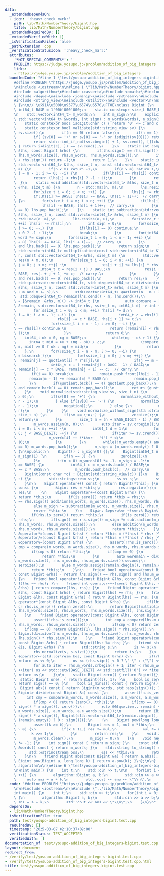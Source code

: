 ```yaml
---
data:
  _extendedDependsOn:
  - icon: ':heavy_check_mark:'
    path: lib/Math/NumberTheory/bigint.hpp
    title: lib/Math/NumberTheory/bigint.hpp
  _extendedRequiredBy: []
  _extendedVerifiedWith: []
  _isVerificationFailed: false
  _pathExtension: cpp
  _verificationStatusIcon: ':heavy_check_mark:'
  attributes:
    '*NOT_SPECIAL_COMMENTS*': ''
    PROBLEM: https://judge.yosupo.jp/problem/addition_of_big_integers
    links:
    - https://judge.yosupo.jp/problem/addition_of_big_integers
  bundledCode: "#line 1 \"test/yosupo-addition_of_big_integers-bigint.test.cpp\"\n\
    #define PROBLEM \"https://judge.yosupo.jp/problem/addition_of_big_integers\"\n\
    \n#include <iostream>\n\n#line 1 \"lib/Math/NumberTheory/bigint.hpp\"\n\n\n\n\
    #include <algorithm>\n#include <cassert>\n#include <cmath>\n#include <cstdint>\n\
    #include <deque>\n#include <iomanip>\n#include <sstream>\n#include <string>\n\
    #include <string_view>\n#include <utility>\n#include <vector>\n\nnamespace algorithm\
    \ {\n\n// \u591A\u500D\u9577\u6574\u6570\uFF0E\nclass Bigint {\n    static constexpr\
    \ int64_t BASE = 1'000'000'000;\n    static constexpr size_t BASE_DIGIT = 9;\n\
    \n    std::vector<int64_t> m_words;\n    int m_sign;\n\n    explicit Bigint(const\
    \ std::vector<int64_t> &words, int sign) : m_words(words), m_sign(sign) {}\n\n\
    \    static constexpr bool isdigit(char c) { return '0' <= c and c <= '9'; }\n\
    \    static constexpr bool validate(std::string_view sv) {\n        size_t n =\
    \ sv.size();\n        if(n == 0) return false;\n        if(n == 1) return isdigit(sv[0]);\n\
    \        if(!(sv[0] == '+' or sv[0] == '-' or isdigit(sv[0]))) return false;\n\
    \        return std::find_if_not(sv.cbegin() + 1, sv.cend(), [](char c) -> bool\
    \ { return isdigit(c); }) == sv.cend();\n    }\n    static int compare(const Bigint\
    \ &lhs, const Bigint &rhs) {\n        if(lhs.sign() == rhs.sign()) return compare(lhs.m_words,\
    \ lhs.m_words.size(), rhs.m_words, rhs.m_words.size());\n        if(lhs.sign()\
    \ < rhs.sign()) return -1;\n        return 1;\n    }\n    static int compare(const\
    \ std::vector<int64_t> &lhs, ssize_t n, const std::vector<int64_t> &rhs, ssize_t\
    \ m) {\n        if(n < m) return -1;\n        if(n > m) return 1;\n        for(ssize_t\
    \ i = n - 1; i >= 0; --i) {\n            if(lhs[i] == rhs[i]) continue;\n    \
    \        return (lhs[i] < rhs[i] ? -1 : 1);\n        }\n        return 0;\n  \
    \  }\n    static void addition(std::vector<int64_t> &lhs, size_t n, const std::vector<int64_t>\
    \ &rhs, size_t m) {\n        n = std::max(n, m);\n        lhs.resize(n + 1, 0);\n\
    \        for(size_t i = 0; i < m; ++i) {\n            lhs[i] += rhs[i];\n    \
    \        if(lhs[i] >= BASE) lhs[i] -= BASE, lhs[i + 1]++;  // carry.\n       \
    \ }\n        for(size_t i = m; i < n; ++i) {\n            if(lhs[i] < BASE) break;\n\
    \            lhs[i] -= BASE, lhs[i + 1]++;  // carry.\n        }\n        if(lhs.back()\
    \ == 0) lhs.pop_back();\n    }\n    static int subtraction(std::vector<int64_t>\
    \ &lhs, ssize_t n, const std::vector<int64_t> &rhs, ssize_t m) {\n        n =\
    \ std::max(n, m);\n        lhs.resize(n, 0);\n        for(ssize_t i = 0; i < m;\
    \ ++i) lhs[i] -= rhs[i];\n        int sign = 0;\n        for(ssize_t i = n - 1;\
    \ i >= 0; --i) {\n            if(lhs[i] == 0) continue;\n            sign = (lhs[i]\
    \ < 0 ? -1 : 1);\n            break;\n        }\n        for(int64_t &word : lhs)\
    \ word *= sign;\n        for(ssize_t i = 0; i < n - 1; ++i) {\n            if(lhs[i]\
    \ < 0) lhs[i] += BASE, lhs[i + 1]--;  // carry.\n        }\n        while(!lhs.empty()\
    \ and lhs.back() == 0) lhs.pop_back();\n        return sign;\n    }\n    static\
    \ std::vector<int64_t> multiplication(const std::vector<int64_t> &lhs, size_t\
    \ n, const std::vector<int64_t> &rhs, size_t m) {\n        std::vector<int64_t>\
    \ res(n + m, 0);\n        for(size_t i = 0; i < n; ++i) {\n            for(size_t\
    \ j = 0; j < m; ++j) {\n                res[i + j] += lhs[i] * rhs[j];\n     \
    \           int64_t c = res[i + j] / BASE;\n                res[i + j] -= c *\
    \ BASE, res[i + j + 1] += c;  // carry.\n            }\n        }\n        while(!res.empty()\
    \ and res.back() == 0) res.pop_back();\n        return res;\n    }\n    static\
    \ std::pair<std::vector<int64_t>, std::deque<int64_t> > division(const std::vector<int64_t>\
    \ &lhs, ssize_t n, const std::vector<int64_t> &rhs, ssize_t m) {\n        assert(0\
    \ < m and m <= n);\n        std::vector<int64_t> quotient(n - m + 1);\n      \
    \  std::deque<int64_t> remain(lhs.cend() - m, lhs.cend());\n        auto bisearch\
    \ = [&remain, &rhs, m]() -> int64_t {\n            auto compare = [](const std::deque<int64_t>\
    \ &remain, std::vector<int64_t> rhs, ssize_t m, int64_t d) -> int {\n        \
    \        for(ssize_t i = 0; i < m; ++i) rhs[i] *= d;\n                for(ssize_t\
    \ i = 0; i < m - 1; ++i) {\n                    int64_t c = rhs[i] / BASE;\n \
    \                   rhs[i] -= c * BASE, rhs[i + 1] += c;\n                }\n\
    \                for(ssize_t i = m - 1; i >= 0; --i) {\n                    if(remain[i]\
    \ == rhs[i]) continue;\n                    return (remain[i] < rhs[i] ? -1 :\
    \ 1);\n                }\n                return 0;\n            };\n        \
    \    int64_t ok = 0, ng = BASE;\n            while(ng - ok > 1) {\n          \
    \      int64_t mid = ok + (ng - ok) / 2;\n                (compare(remain, rhs,\
    \ m, mid) >= 0 ? ok : ng) = mid;\n            }\n            return ok;\n    \
    \    };\n        for(ssize_t i = n - m; i >= 0; --i) {\n            quotient[i]\
    \ = bisearch();\n            for(ssize_t j = 0; j < m; ++j) {\n              \
    \  remain[j] -= quotient[i] * rhs[j];\n                if(j == m - 1) break;\n\
    \                int64_t c = (-remain[j] + BASE - 1) / BASE;\n               \
    \ remain[j] += c * BASE, remain[j + 1] -= c;  // carry.\n            }\n     \
    \       if(i == 0) break;\n            remain.push_front(lhs[i - 1]);\n      \
    \      remain[m - 1] += remain[m] * BASE;\n            remain.pop_back();\n  \
    \      }\n        if(quotient.back() == 0) quotient.pop_back();\n        while(!remain.empty()\
    \ and remain.back() == 0) remain.pop_back();\n        return {quotient, remain};\n\
    \    }\n    void normalize(std::string_view sv, size_t n) {\n        assert(n\
    \ > 0);\n        if(sv[0] == '+') {\n            normalize_without_sign(sv.substr(1),\
    \ n - 1);\n        } else if(sv[0] == '-') {\n            normalize_without_sign(sv.substr(1),\
    \ n - 1);\n            negation();\n        } else {\n            normalize_without_sign(sv,\
    \ n);\n        }\n    }\n    void normalize_without_sign(std::string_view sv,\
    \ size_t n) {\n        if(sv == \"0\") {\n            zeroize();\n           \
    \ return;\n        }\n        size_t m = (n + BASE_DIGIT - 1) / BASE_DIGIT;\n\
    \        m_words.assign(m, 0);\n        auto iter = sv.crbegin();\n        for(size_t\
    \ i = 0; i < m; ++i) {\n            int64_t d = 1;\n            for(size_t j =\
    \ 0; j < BASE_DIGIT; ++j) {\n                if(iter >= sv.crend()) break;\n \
    \               m_words[i] += (*iter - '0') * d;\n                iter++, d *=\
    \ 10;\n            }\n        }\n        while(!m_words.empty() and m_words.back()\
    \ == 0) m_words.pop_back();\n        m_sign = (m_words.empty() ? 0 : 1);\n   \
    \ }\n\npublic:\n    Bigint() : m_sign(0) {};\n    Bigint(int64_t n) : m_words({n}),\
    \ m_sign(1) {\n        if(n == 0) {\n            zeroize();\n            return;\n\
    \        }\n        if(n < 0) m_words[0] *= -1, m_sign = -1;\n        while(m_words.back()\
    \ >= BASE) {\n            int64_t c = m_words.back() / BASE;\n            m_words.back()\
    \ -= c * BASE;\n            m_words.push_back(c);  // carry.\n        }\n    }\n\
    \    Bigint(const char *c) : Bigint(std::string_view(c)) {}\n    Bigint(std::string_view\
    \ s) {\n        std::stringstream ss;\n        ss << s;\n        ss >> *this;\n\
    \    }\n\n    Bigint operator+() const { return Bigint(*this); }\n    Bigint operator-()\
    \ const {\n        Bigint res = *this;\n        res.negation();\n        return\
    \ res;\n    }\n    Bigint &operator+=(const Bigint &rhs) {\n        if(rhs.is_zero())\
    \ return *this;\n        if(is_zero()) return *this = rhs;\n        if(sign()\
    \ == rhs.sign()) addition(m_words, m_words.size(), rhs.m_words, rhs.m_words.size());\n\
    \        else m_sign *= subtraction(m_words, m_words.size(), rhs.m_words, rhs.m_words.size());\n\
    \        return *this;\n    }\n    Bigint &operator-=(const Bigint &rhs) {\n \
    \       if(rhs.is_zero()) return *this;\n        if(is_zero()) return *this =\
    \ -rhs;\n        if(sign() == rhs.sign()) m_sign *= subtraction(m_words, m_words.size(),\
    \ rhs.m_words, rhs.m_words.size());\n        else addition(m_words, m_words.size(),\
    \ rhs.m_words, rhs.m_words.size());\n        return *this;\n    }\n    Bigint\
    \ &operator*=(const Bigint &rhs) { return *this = (*this) * rhs; }\n    Bigint\
    \ &operator/=(const Bigint &rhs) { return *this = (*this) / rhs; }\n    Bigint\
    \ &operator%=(const Bigint &rhs) {\n        assert(!rhs.is_zero());\n        int\
    \ cmp = compare(m_words, m_words.size(), rhs.m_words, rhs.m_words.size());\n \
    \       if(cmp < 0) return *this;\n        if(cmp == 0) {\n            zeroize();\n\
    \            return *this;\n        }\n        auto &&remain = division(m_words,\
    \ m_words.size(), rhs.m_words, rhs.m_words.size()).second;\n        if(remain.empty())\
    \ zeroize();\n        else m_words.assign(remain.cbegin(), remain.cend());\n \
    \       return *this;\n    }\n\n    friend bool operator==(const Bigint &lhs,\
    \ const Bigint &rhs) { return lhs.sign() == rhs.sign() and lhs.m_words == rhs.m_words;\
    \ }\n    friend bool operator!=(const Bigint &lhs, const Bigint &rhs) { return\
    \ !(lhs == rhs); }\n    friend int operator<=>(const Bigint &lhs, const Bigint\
    \ &rhs) { return compare(lhs, rhs); }\n    friend Bigint operator+(const Bigint\
    \ &lhs, const Bigint &rhs) { return Bigint(lhs) += rhs; }\n    friend Bigint operator-(const\
    \ Bigint &lhs, const Bigint &rhs) { return Bigint(lhs) -= rhs; }\n    friend Bigint\
    \ operator*(const Bigint &lhs, const Bigint &rhs) {\n        if(lhs.is_zero()\
    \ or rhs.is_zero()) return zero();\n        return Bigint(multiplication(lhs.m_words,\
    \ lhs.m_words.size(), rhs.m_words, rhs.m_words.size()), lhs.sign() * rhs.sign());\n\
    \    }\n    friend Bigint operator/(const Bigint &lhs, const Bigint &rhs) {\n\
    \        assert(!rhs.is_zero());\n        int cmp = compare(lhs.m_words, lhs.m_words.size(),\
    \ rhs.m_words, rhs.m_words.size());\n        if(cmp < 0) return zero();\n    \
    \    if(cmp == 0) return Bigint({1}, lhs.sign() * rhs.sign());\n        return\
    \ Bigint(division(lhs.m_words, lhs.m_words.size(), rhs.m_words, rhs.m_words.size()).first,\
    \ lhs.sign() * rhs.sign());\n    }\n    friend Bigint operator%(const Bigint &lhs,\
    \ const Bigint &rhs) { return Bigint(lhs) %= rhs; }\n    friend std::istream &operator>>(std::istream\
    \ &is, Bigint &rhs) {\n        std::string s;\n        is >> s;\n        assert(validate(s));\n\
    \        rhs.normalize(s, s.size());\n        return is;\n    }\n    friend std::ostream\
    \ &operator<<(std::ostream &os, const Bigint &rhs) {\n        if(rhs.is_zero())\
    \ return os << 0;\n        os << (rhs.sign() < 0 ? \"-\" : \"\") << rhs.m_words.back();\n\
    \        for(auto iter = rhs.m_words.crbegin() + 1; iter < rhs.m_words.crend();\
    \ ++iter) os << std::setw(BASE_DIGIT) << std::setfill('0') << *iter;\n       \
    \ return os;\n    }\n\n    static Bigint zero() { return Bigint({}, 0); }\n  \
    \  static Bigint one() { return Bigint({1}, 1); }\n    bool is_zero() const {\
    \ return sign() == 0; }\n    bool is_minus() const { return sign() < 0; }\n  \
    \  Bigint abs() const { return Bigint(m_words, std::abs(sign())); }\n    std::pair<Bigint,\
    \ Bigint> divide(const Bigint &a) const {\n        assert(!a.is_zero());\n   \
    \     int cmp = compare(m_words, m_words.size(), a.m_words, a.m_words.size());\n\
    \        if(cmp < 0) return {zero(), *this};\n        if(cmp == 0) return {Bigint({1},\
    \ sign() * a.sign()), zero()};\n        auto &&[quotient, remain] = division(m_words,\
    \ m_words.size(), a.m_words, a.m_words.size());\n        return {Bigint(std::move(quotient),\
    \ sign() * a.sign()), Bigint(std::vector<int64_t>(remain.cbegin(), remain.cend()),\
    \ (remain.empty() ? 0 : sign()))};\n    }\n    Bigint pow(long long k) const {\n\
    \        assert(k >= 0);\n        Bigint res = 1, mul = *this;\n        while(k\
    \ > 0) {\n            if(k & 1LL) res *= mul;\n            mul *= mul;\n     \
    \       k >>= 1;\n        }\n        return res;\n    }\n    void zeroize() {\n\
    \        m_words.clear();\n        m_sign = 0;\n    }\n    void negation() { m_sign\
    \ *= -1; }\n    int sign() const { return m_sign; }\n    const std::vector<int64_t>\
    \ &words() const { return m_words; }\n    std::string to_string() const {\n  \
    \      std::ostringstream oss;\n        oss << *this;\n        return oss.str();\n\
    \    }\n\n    friend Bigint abs(const Bigint &a) { return a.abs(); }\n    friend\
    \ Bigint pow(Bigint a, long long k) { return a.pow(k); }\n};\n\n}  // namespace\
    \ algorithm\n\n\n#line 6 \"test/yosupo-addition_of_big_integers-bigint.test.cpp\"\
    \n\nint main() {\n    int t;\n    std::cin >> t;\n\n    for(int i = 0; i < t;\
    \ ++i) {\n        algorithm::Bigint a, b;\n        std::cin >> a >> b;\n\n   \
    \     auto ans = a + b;\n        std::cout << ans << \"\\n\";\n    }\n}\n"
  code: "#define PROBLEM \"https://judge.yosupo.jp/problem/addition_of_big_integers\"\
    \n\n#include <iostream>\n\n#include \"../lib/Math/NumberTheory/bigint.hpp\"\n\n\
    int main() {\n    int t;\n    std::cin >> t;\n\n    for(int i = 0; i < t; ++i)\
    \ {\n        algorithm::Bigint a, b;\n        std::cin >> a >> b;\n\n        auto\
    \ ans = a + b;\n        std::cout << ans << \"\\n\";\n    }\n}\n"
  dependsOn:
  - lib/Math/NumberTheory/bigint.hpp
  isVerificationFile: true
  path: test/yosupo-addition_of_big_integers-bigint.test.cpp
  requiredBy: []
  timestamp: '2025-03-07 02:10:37+09:00'
  verificationStatus: TEST_ACCEPTED
  verifiedWith: []
documentation_of: test/yosupo-addition_of_big_integers-bigint.test.cpp
layout: document
redirect_from:
- /verify/test/yosupo-addition_of_big_integers-bigint.test.cpp
- /verify/test/yosupo-addition_of_big_integers-bigint.test.cpp.html
title: test/yosupo-addition_of_big_integers-bigint.test.cpp
---
```

